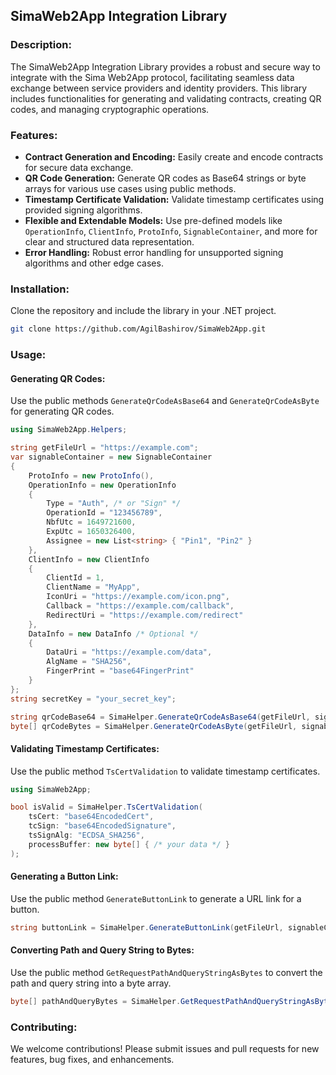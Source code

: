 ## SimaWeb2App Integration Library

### Description:
The SimaWeb2App Integration Library provides a robust and secure way to integrate with the Sima Web2App protocol, facilitating seamless data exchange between service providers and identity providers. This library includes functionalities for generating and validating contracts, creating QR codes, and managing cryptographic operations.

### Features:
- **Contract Generation and Encoding:** Easily create and encode contracts for secure data exchange.
- **QR Code Generation:** Generate QR codes as Base64 strings or byte arrays for various use cases using public methods.
- **Timestamp Certificate Validation:** Validate timestamp certificates using provided signing algorithms.
- **Flexible and Extendable Models:** Use pre-defined models like `OperationInfo`, `ClientInfo`, `ProtoInfo`, `SignableContainer`, and more for clear and structured data representation.
- **Error Handling:** Robust error handling for unsupported signing algorithms and other edge cases.

### Installation:
Clone the repository and include the library in your .NET project.

```bash
git clone https://github.com/AgilBashirov/SimaWeb2App.git
```

### Usage:

#### Generating QR Codes:
Use the public methods `GenerateQrCodeAsBase64` and `GenerateQrCodeAsByte` for generating QR codes.

```csharp
using SimaWeb2App.Helpers;

string getFileUrl = "https://example.com";
var signableContainer = new SignableContainer
{
    ProtoInfo = new ProtoInfo(),
    OperationInfo = new OperationInfo
    {
        Type = "Auth", /* or "Sign" */
        OperationId = "123456789",
        NbfUtc = 1649721600,
        ExpUtc = 1650326400,
        Assignee = new List<string> { "Pin1", "Pin2" }
    },
    ClientInfo = new ClientInfo
    {
        ClientId = 1,
        ClientName = "MyApp",
        IconUri = "https://example.com/icon.png",
        Callback = "https://example.com/callback",
        RedirectUri = "https://example.com/redirect"
    },
    DataInfo = new DataInfo /* Optional */
    {
        DataUri = "https://example.com/data",
        AlgName = "SHA256",
        FingerPrint = "base64FingerPrint"
    }
};
string secretKey = "your_secret_key";

string qrCodeBase64 = SimaHelper.GenerateQrCodeAsBase64(getFileUrl, signableContainer, secretKey);
byte[] qrCodeBytes = SimaHelper.GenerateQrCodeAsByte(getFileUrl, signableContainer, secretKey);
```

#### Validating Timestamp Certificates:
Use the public method `TsCertValidation` to validate timestamp certificates.

```csharp
using SimaWeb2App;

bool isValid = SimaHelper.TsCertValidation(
    tsCert: "base64EncodedCert",
    tcSign: "base64EncodedSignature",
    tsSignAlg: "ECDSA_SHA256",
    processBuffer: new byte[] { /* your data */ }
);
```

#### Generating a Button Link:
Use the public method `GenerateButtonLink` to generate a URL link for a button.

```csharp
string buttonLink = SimaHelper.GenerateButtonLink(getFileUrl, signableContainer, secretKey);
```

#### Converting Path and Query String to Bytes:
Use the public method `GetRequestPathAndQueryStringAsBytes` to convert the path and query string into a byte array.

```csharp
byte[] pathAndQueryBytes = SimaHelper.GetRequestPathAndQueryStringAsBytes("/path", "?query=string");
```

### Contributing:
We welcome contributions! Please submit issues and pull requests for new features, bug fixes, and enhancements.

